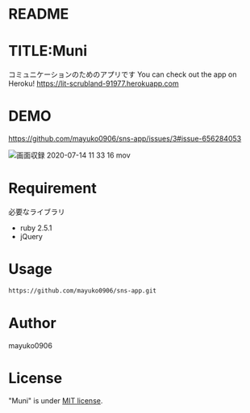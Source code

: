 # README

# TITLE:Muni

コミュニケーションのためのアプリです
You can check out the app on Heroku!
https://lit-scrubland-91977.herokuapp.com
 
# DEMO
https://github.com/mayuko0906/sns-app/issues/3#issue-656284053

![画面収録 2020-07-14 11 33 16 mov](https://user-images.githubusercontent.com/64821510/87378434-bf30d100-c5c8-11ea-862e-272776105201.gif)

# Requirement
 
必要なライブラリ
* ruby 2.5.1
* jQuery

 
# Usage

```bash
https://github.com/mayuko0906/sns-app.git
```
 

# Author
 
mayuko0906

 
# License
"Muni" is under [MIT license](https://en.wikipedia.org/wiki/MIT_License).
